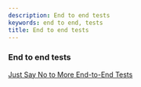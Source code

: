```yaml
---
description: End to end tests
keywords: end to end, tests
title: End to end tests
---
```


### End to end tests

[Just Say No to More End-to-End Tests](https://testing.googleblog.com/2015/04/just-say-no-to-more-end-to-end-tests.html)
